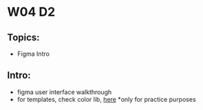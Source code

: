 # W04 D2

## Topics:
- Figma Intro


## Intro:
- figma user interface walkthrough
- for templates, check color lib, [here](colorlib.com) *only for practice purposes 